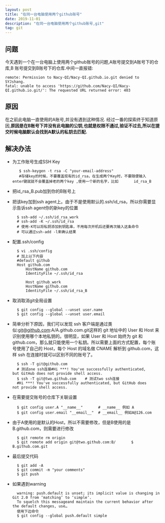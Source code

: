 ```yaml
---
layout: post
title: "在同一台电脑使用两个github账号"
date: 2019-11-01 
description: "在同一台电脑使用两个github账号,git"
tag: git 
---   
```


## 问题

今天遇到一个在一台电脑上使用两个github账号的问题,A账号提交到A账号下的仓库,B
账号提交到B账号下的仓库.中间一直报错:
	
	remote: Permission to Nacy-QI/Nacy-QI.github.io.git denied to 	SYJshang.
	fatal: unable to access 'https://github.com/Nacy-QI/Nacy-	QI.github.io.git/': The requested URL returned error: 403

## 原因

在之前此电脑一直使用的A账号,并没有遇到这种情况.
经过一番的探索终于知道原因,**原因是在B账号下并没有此电脑的公钥,也就是权限不通过,验证不过去,所以在提交时候电脑默认会找到A默认的私钥去匹配.**

## 解决办法

* 为工作账号生成SSH Key

		 $ ssh-keygen -t rsa -C "your-email-address"
		 #存储key的时候，不要覆盖现有的id_rsa，在生成两个Key时，不要随便输入		 enter键就就不会覆盖掉老的两个key ,使用一个新的名字，比如		 id_rsa_B

* 把id_rsa_B.pub加到你的B账号上

* 把该key加到ssh agent上。由于不是使用默认的.ssh/id_rsa，所以你需要显示告诉ssh agent你的新key的位置	
		
		$ ssh-add ~/.ssh/id_rsa_work
		# ssh-add -K ~/.ssh/id_rsa        
		# 使用-K可以将私钥添加到钥匙串，不用每次开机后还要再次输入这条命令
		# 可以通过ssh-add -l来确认结果 	

* 配置.ssh/config
		
		$ vi .ssh/config
		# 加上以下内容
		#default github
		Host github.com
			HostName github.com
			IdentityFile ~/.ssh/id_rsa
			
			Host github_work
			HostName github.com
			IdentityFile ~/.ssh/id_rsa_B

* 取消取消git全局设置
		
		$ git config --global --unset user.name
		$ git config --global --unset user.email

* 简单分析下原因，我们可以发现 ssh 客户端是通过类似:git@github.com:A/A.github.com.git这样的 git 地址中的 User 和 Host 来识别使用哪个本地私钥的。很明显，如果 User 和 Host 始终为 git 和 github.com，那么就只能使用一个私钥。所以需要上面的方式配置，每个账号使用了自己的 Host，每个 Host 的域名做 CNAME 解析到 github.com，这样 ssh 在连接时就可以区别不同的账号了。
		
		$ ssh -T git@github.com        
		# 测试one ssh连接#Hi ***! You've successfully authenticated, 		but GitHub does not provide shell access.
		$ ssh -T git@two.github.com    # 测试two ssh连接
		#Hi ***! You've successfully authenticated, but GitHub does 		not provide shell access.

* 在需要提交账号的仓库下关联设置
		
		$ git config user.A "__name__"       # __name__ 例如 A
		$ git config user.email "__email__"  # __email__ 例如A@126.com

* 由于A使用的是默认的Host，所以不需要修改，但是B使用的是B.github.com，则需要进行修改

		$ git remote rm origin
		$ git remote add origin git@two.github.com:B/		$ B.github.com.git
		
* 最后提交代码
		
		$ git add -A
		$ git commit -m "your comments"
		$ git push

* 如果遇到warning
		
		warning: push.default is unset; its implicit value is changing in Git 2.0 from ‘matching’ to ‘simple’. 
		To squelch this messageand maintain the current behavior after the default changes, use…
		使用下边命令
		$ git config --global push.default simple




		
		
		 

